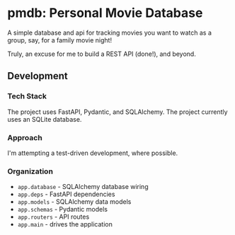 # pmdb: Personal Movie Database
A simple database and api for tracking movies you want to watch as a group, say, for a family movie night!

Truly, an excuse for me to build a REST API (done!), and beyond.

## Development 
### Tech Stack
The project uses FastAPI, Pydantic, and SQLAlchemy. The project currently uses
an SQLite database.

### Approach
I'm attempting a test-driven development, where possible.

### Organization
- `app.database` - SQLAlchemy database wiring
- `app.deps` - FastAPI dependencies
- `app.models` - SQLAlchemy data models
- `app.schemas` - Pydantic models
- `app.routers` - API routes
- `app.main` - drives the application
